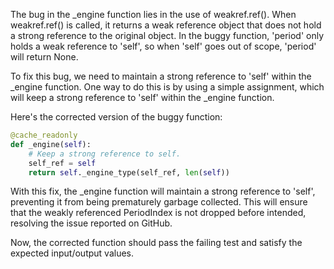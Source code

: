 The bug in the _engine function lies in the use of weakref.ref(). When weakref.ref() is called, it returns a weak reference object that does not hold a strong reference to the original object. In the buggy function, 'period' only holds a weak reference to 'self', so when 'self' goes out of scope, 'period' will return None.

To fix this bug, we need to maintain a strong reference to 'self' within the _engine function. One way to do this is by using a simple assignment, which will keep a strong reference to 'self' within the _engine function.

Here's the corrected version of the buggy function:

```python
@cache_readonly
def _engine(self):
    # Keep a strong reference to self.
    self_ref = self
    return self._engine_type(self_ref, len(self))
```

With this fix, the _engine function will maintain a strong reference to 'self', preventing it from being prematurely garbage collected. This will ensure that the weakly referenced PeriodIndex is not dropped before intended, resolving the issue reported on GitHub.

Now, the corrected function should pass the failing test and satisfy the expected input/output values.